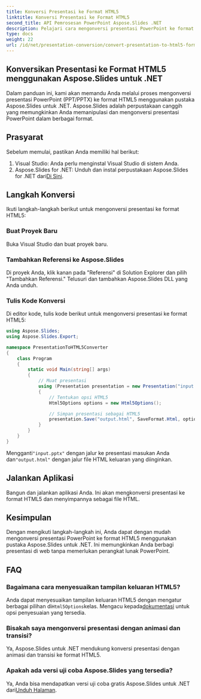 ```yaml
---
title: Konversi Presentasi ke Format HTML5
linktitle: Konversi Presentasi ke Format HTML5
second_title: API Pemrosesan PowerPoint Aspose.Slides .NET
description: Pelajari cara mengonversi presentasi PowerPoint ke format HTML5 menggunakan Aspose.Slides untuk .NET. Konversi yang mudah dan efisien untuk berbagi web.
type: docs
weight: 22
url: /id/net/presentation-conversion/convert-presentation-to-html5-format/
---
```

## Konversikan Presentasi ke Format HTML5 menggunakan Aspose.Slides untuk .NET

Dalam panduan ini, kami akan memandu Anda melalui proses mengonversi presentasi PowerPoint (PPT/PPTX) ke format HTML5 menggunakan pustaka Aspose.Slides untuk .NET. Aspose.Slides adalah perpustakaan canggih yang memungkinkan Anda memanipulasi dan mengonversi presentasi PowerPoint dalam berbagai format.

## Prasyarat

Sebelum memulai, pastikan Anda memiliki hal berikut:

1. Visual Studio: Anda perlu menginstal Visual Studio di sistem Anda.
2.  Aspose.Slides for .NET: Unduh dan instal perpustakaan Aspose.Slides for .NET dari[Di Sini](https://downloads.aspose.com/slides/net).

## Langkah Konversi

Ikuti langkah-langkah berikut untuk mengonversi presentasi ke format HTML5:

### Buat Proyek Baru

Buka Visual Studio dan buat proyek baru.

### Tambahkan Referensi ke Aspose.Slides

Di proyek Anda, klik kanan pada "Referensi" di Solution Explorer dan pilih "Tambahkan Referensi." Telusuri dan tambahkan Aspose.Slides DLL yang Anda unduh.

### Tulis Kode Konversi

Di editor kode, tulis kode berikut untuk mengonversi presentasi ke format HTML5:

```csharp
using Aspose.Slides;
using Aspose.Slides.Export;

namespace PresentationToHTML5Converter
{
    class Program
    {
        static void Main(string[] args)
        {
            // Muat presentasi
            using (Presentation presentation = new Presentation("input.pptx"))
            {
                // Tentukan opsi HTML5
                Html5Options options = new Html5Options();

                // Simpan presentasi sebagai HTML5
                presentation.Save("output.html", SaveFormat.Html, options);
            }
        }
    }
}
```

 Mengganti`"input.pptx"` dengan jalur ke presentasi masukan Anda dan`"output.html"` dengan jalur file HTML keluaran yang diinginkan.

## Jalankan Aplikasi

Bangun dan jalankan aplikasi Anda. Ini akan mengkonversi presentasi ke format HTML5 dan menyimpannya sebagai file HTML.

## Kesimpulan

Dengan mengikuti langkah-langkah ini, Anda dapat dengan mudah mengonversi presentasi PowerPoint ke format HTML5 menggunakan pustaka Aspose.Slides untuk .NET. Ini memungkinkan Anda berbagi presentasi di web tanpa memerlukan perangkat lunak PowerPoint.

## FAQ

### Bagaimana cara menyesuaikan tampilan keluaran HTML5?

 Anda dapat menyesuaikan tampilan keluaran HTML5 dengan mengatur berbagai pilihan di`Html5Options`kelas. Mengacu kepada[dokumentasi](https://reference.aspose.com/slides/net/aspose.slides.export/html5options) untuk opsi penyesuaian yang tersedia.

### Bisakah saya mengonversi presentasi dengan animasi dan transisi?

Ya, Aspose.Slides untuk .NET mendukung konversi presentasi dengan animasi dan transisi ke format HTML5.

### Apakah ada versi uji coba Aspose.Slides yang tersedia?

 Ya, Anda bisa mendapatkan versi uji coba gratis Aspose.Slides untuk .NET dari[Unduh Halaman](https://releases.aspose.com/slides/net).